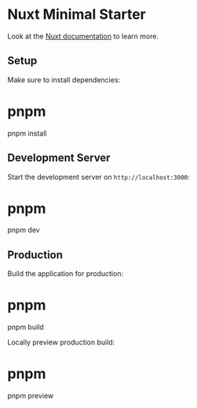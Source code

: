 # Nuxt Minimal Starter

Look at the [Nuxt documentation](https://nuxt.com/docs/getting-started/introduction) to learn more.

## Setup

Make sure to install dependencies:

# pnpm
pnpm install


## Development Server

Start the development server on `http://localhost:3000`:

# pnpm
pnpm dev

## Production

Build the application for production:

# pnpm
pnpm build

Locally preview production build:

# pnpm
pnpm preview